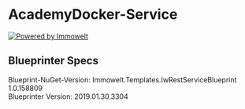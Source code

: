 # AcademyDocker-Service

[![Powered by Immowelt](https://img.shields.io/badge/powered%20by-immowelt-yellow.svg?colorB=ffb200)](https://stackshare.io/immowelt-group/)


## Blueprinter Specs

Blueprint-NuGet-Version: Immowelt.Templates.IwRestServiceBlueprint 1.0.158809  
Blueprinter Version: 2019.01.30.3304
